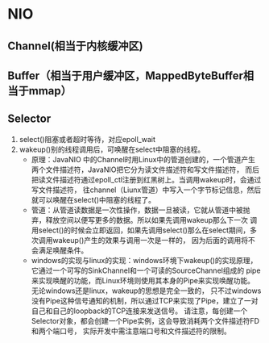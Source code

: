 # NIO
## Channel(相当于内核缓冲区)
## Buffer（相当于用户缓冲区，MappedByteBuffer相当于mmap）
## Selector
1. select()阻塞或者超时等待，对应epoll_wait
2. wakeup()别的线程调用后，可唤醒在select中阻塞的线程。
   * 原理：JavaNIO 中的Channel时用Linux中的管道创建的，一个管道产生两个文件描述符，JavaNIO把它分为读文件描述符和写文件描述符，
   而后把读文件描述符通过epoll_ctl注册到红黑树上。当调用wakeup时，会通过写文件描述符，
   往channel（Liunx管道）中写入一个字节标记信息，然后就可以唤醒在select()中阻塞的线程了。
   * 管道：从管道读数据是一次性操作，数据一旦被读，它就从管道中被抛弃，释放空间以便写更多的数据。所以如果先调用wakeup那么下一次
   调用select()的时候会立即返回，如果先调用select()那么在select期间，多次调用wakeup()产生的效果与调用一次是一样的，
   因为后面的调用将不会满足唤醒条件。
   * windows的实现与linux的实现：windows环境下wakeup()的实现原理，它通过一个可写的SinkChannel和一个可读的SourceChannel组成的
   pipe来实现唤醒的功能，而Linux环境则使用其本身的Pipe来实现唤醒功能。无论windows还是linux，wakeup的思想是完全一致的，
   只不过windows没有Pipe这种信号通知的机制，所以通过TCP来实现了Pipe，建立了一对自己和自己的loopback的TCP连接来发送信号。
   请注意，每创建一个Selector对象，都会创建一个Pipe实例，这会导致消耗两个文件描述符FD和两个端口号，
   实际开发中需注意端口号和文件描述符的限制。